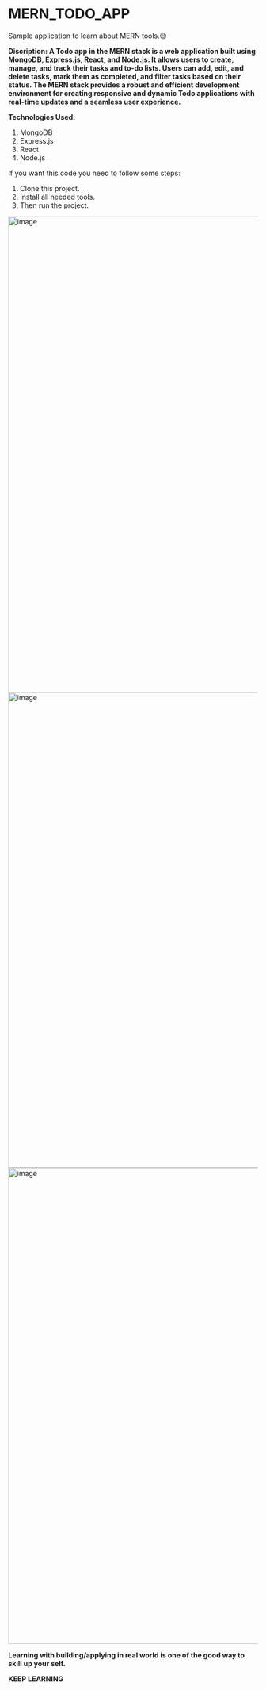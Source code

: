 # MERN_TODO_APP

Sample application to learn about MERN tools.😊

**Discription: A Todo app in the MERN stack is a web application built using MongoDB, Express.js, React, and Node.js. It allows users to create, manage, and track their tasks and to-do lists. Users can add, edit, and delete tasks, mark them as completed, and filter tasks based on their status. The MERN stack provides a robust and efficient development environment for creating responsive and dynamic Todo applications with real-time updates and a seamless user experience.**


**Technologies Used:**
1. MongoDB
2. Express.js
3. React
4. Node.js

If you want this code you need to follow some steps:
1. Clone this project.
2. Install all needed tools.
3. Then run the project.


<img width="960" alt="image" src="https://github.com/Hareesh061/MERN_TODO_APP/assets/90563881/5191b6cd-a9ae-4c8f-8fe1-d449b87d137c">



<img width="960" alt="image" src="https://github.com/Hareesh061/MERN_TODO_APP/assets/90563881/5328ad49-7226-436f-9bc1-5c3b9fb15bc4">



<img width="960" alt="image" src="https://github.com/Hareesh061/MERN_TODO_APP/assets/90563881/4c6c9536-4e0c-4be5-aaa0-ac720bec1495">




**Learning with building/applying in real world is one of the good way to skill up your self.**

**KEEP LEARNING**

